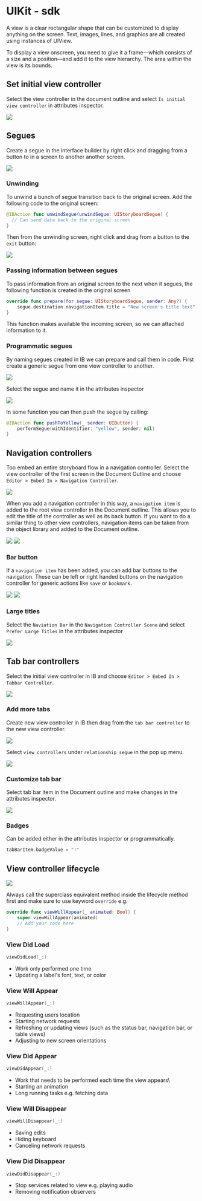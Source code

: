 # UIKit - sdk

A view is a clear rectangular shape that can be customized to display anything on the screen. Text, images, lines, and graphics are all created using instances of UIView.

To display a view onscreen, you need to give it a frame—which consists of a size and a position—and add it to the view hierarchy. The area within the view is its bounds.

## Set initial view controller 

Select the view controller in the document outline and select `Is initial view controller` in attributes inspector.

![](images/initial-view-controller.png)

## Segues

Create a segue in the interface builder by right click and dragging from a button to in a screen to another another screen. 

![](images/seques.png)

### Unwinding

To unwind a bunch of segue transition back to the original screen. Add the following code to the original screen:

```swift
@IBAction func unwindSegue(unwindSegue: UIStoryboardSegue) {
  // Can send data back to the original screen
}
```

Then from the unwinding screen, right click and drag from a button to the `exit` button:

![](images/unwind-segue.png)

### Passing information between segues

To pass information from an original screen to the next when it segues, the following function is created in the original screen

```swift
override func prepare(for segue: UIStoryboardSegue, sender: Any?) {
    segue.destination.navigationItem.title = "New screen's title text"
}
```

This function makes available the incoming screen, so we can attached information to it.

### Programmatic segues

By naming segues created in IB we can prepare and call them in code. First create a generic segue from one view controller to another.

![](images/programmatic-segues-1.png)

Select the segue and name it in the attributes inspector

![](images/programmatic-segues-2.png)

In some function you can then push the segue by calling:

```swift
@IBAction func pushToYellow(_ sender: UIButton) {
    performSegue(withIdentifier: "yellow", sender: nil)
}
```

## Navigation controllers

Too embed an entire storyboard flow in a navigation controller. Select the view controller of the first screen in the Document Outline and choose `Editor > Embed In > Navigation Controller`.

![](images/navigation-cointroller.png)

When you add a navigation controller in this way, a `navigation item` is added to the root view controller in the Document outline. This allows you to edit the title of the controller as well as its back button. If you want to do a similar thing to other view controllers, navigation items can be taken from the object library and added to the Document outline.

![](images/navigation-item-1.png)
![](images/navigation-item-2.png)

### Bar button

If a `navigation item` has been added, you can add bar buttons to the navigation. These can be left or right handed buttons on the navigation controller for generic actions like `save` or `bookmark`.

![](images/bar-button-1.png)
![](images/bar-button-2.png)

### Large titles

Select the `Naviation Bar` in the `Navigation Controller Scene` and select `Prefer Large Titles` in the attributes inspector

![](images/large-titles.png)

## Tab bar controllers

Select the initial view controller in IB and choose `Editor > Embed In > Tabbar Controller`.

![](images/tabbar-1.png)

### Add more tabs

Create new view controller in IB then drag from the `tab bar controller` to the new view controller.

![](images/tabbar-2.png)

Select `view controllers` under `relationship segue` in the pop up menu.

![](images/tabbar-3.png)

### Customize tab bar

Select tab bar item in the Document outline and make changes in the attributes inspector.

![](images/tabbar-4.png)

### Badges

Can be added either in the attributes inspector or programmatically.

```swift
tabBarItem.badgeValue = "!"
```

## View controller lifecycle

![](images/view-lifecycle.png)

Always call the superclass equivalent method inside the lifecycle method first and make sure to use keyword `override` e.g.

```swift
override func viewWillAppear(_ animated: Bool) {
    super.viewWillAppear(animated)
    // Add your code here
}
```

### View Did Load

```swift
viewDidLoad(_:)
```

* Work only performed one time
* Updating a label's font, text, or color

### View Will Appear

```swift
viewWillAppear(_:)
```

* Requesting users location
* Starting network requests
* Refreshing or updating views (such as the status bar, navigation bar, or table views)
* Adjusting to new screen orientations

### View Did Appear

```swift
viewDidAppear(_:)
```

* Work that needs to be performed each time the view appears\
* Starting an animation
* Long running tasks e.g. fetching data

### View Will Disappear

```swift
viewWillDisappear(_:)
```

* Saving edits
* Hiding keyboard
* Canceling network requests

### View Did Disappear

```swift
viewDidDisappear(_:)
```

* Stop services related to view e.g. playing audio
* Removing notification observers




